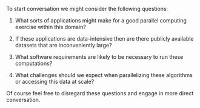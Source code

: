To start conversation we might consider the following questions:

1.  What sorts of applications might make for a good parallel computing
    exercise within this domain?

2.  If these applications are data-intensive then are there publicly
    available datasets that are inconveniently large?

3.  What software requirements are likely to be necessary to run these
    computations?

4.  What challenges should we expect when parallelizing these algorithms or
    accessing this data at scale?

Of course feel free to disregard these questions and engage in more direct
conversation.
